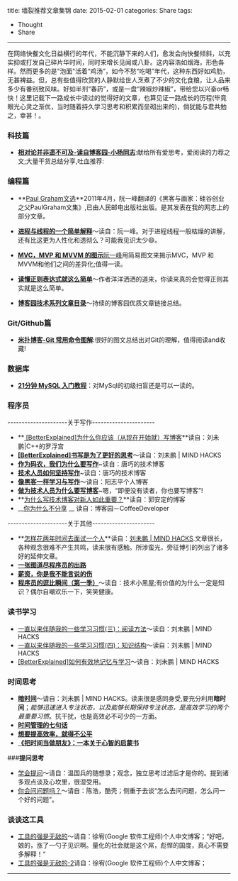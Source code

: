 title: 墙裂推荐文章集锦
date: 2015-02-01
categories: Share
tags:
- Thought
- Share
---

在网络快餐文化日益横行的年代，不能沉静下来的人们，愈发会向快餐倾斜，以充实抑或打发自己碎片华时间，同时来增长见闻或八卦。这内容浩如烟海，形色各样。然而更多的是"泡面"活着“鸡汤”，如今不愁“吃喝”年代，这种东西好如鸡肋，无甚裨益。但，总有些值得欣赏的人静默给世人烹煮了不少的文化食粮，让人品来多少有番别致风味。好如半剂“春药”，或是一盘“辣椒炒辣椒”，带给您以兴奋or畅快！这里记载下一路成长中读过的觉得好的文章，也算见证一路成长的历程(毕竟眼光心灵之渐优，当时随着持久学习思考和积累而垒砌出来的)，倘犹能与君共勉之，幸甚！。

<!--more-->

### **科技篇**
* **[相对论并非遥不可及-读自博客园-小杨同志](http://www.cnblogs.com/yangpf/p/4148488.html)**:献给所有爱思考，爱阅读的力荐之文;大量干货总结分享,吐血推荐:  

### **编程篇**
* **[Paul Graham文选](http://www.ruanyifeng.com/docs/pg/)**2011年4月，阮一峰翻译的《黑客与画家：硅谷创业之父PaulGraham文集》,已由人民邮电出版社出版。是其发表在我的网志上的部分文章。

* **[进程与线程的一个简单解释](http://www.ruanyifeng.com/blog/2013/04/processes_and_threads.html)**～读自：阮一峰。对于进程线程一般枯燥的讲解，还有比这更为人性化和透彻么？可能我见识太少😄。

* **[MVC，MVP 和 MVVM 的图示](http://www.ruanyifeng.com/blog/2015/02/mvcmvp_mvvm.html)**[阮一峰](http://www.ruanyifeng.com/home.html)用简易图文来揭示MVC，MVP 和 MVVM和他们之间的差异化;值得一读。

* **[读懂正则表达式就这么简单](http://www.cnblogs.com/zery/p/3438845.html)**～作者洋洋洒洒的道来，你读来真的会觉得正则其实就是这么简单。

* **[博客园技术系列文章目录](http://www.cnblogs.com/HJL-Blog/p/4465628.html#3235391)**～持续的博客园优质文章链接总结。

### **Git/Github篇**
* **[米扑博客-Git 常用命令图解](http://blog.mimvp.com/2015/02/git-commands-commonly-used-graphic/)**:很好的图文总结出对Git的理解，值得阅读and收藏!   

### **数据库**
* **[21分钟 MySQL 入门教程](http://www.cnblogs.com/mr-wid/archive/2013/05/09/3068229.html)**：对MySql的初级扫盲还是可以一读的。

### **程序员**
---------------------关于写作----------------------
* **[ [BetterExplained]为什么你应该（从现在开始就）写博客](http://blog.csdn.net/pongba/article/details/3896311)**读自：刘未鹏|C++的罗浮宫
* **[[BetterExplained]书写是为了更好的思考](http://mindhacks.cn/2009/02/09/writing-is-better-thinking/)**～读自：刘未鹏 | MIND HACKS
* **[作为码农，我们为什么要写作](http://www.devtang.com/blog/2014/01/08/why-we-need-write/)**~读自：唐巧的技术博客
* **[技术人员如何坚持写作](http://www.devtang.com/blog/2014/05/24/how-to-persist-writing/)**~读自：唐巧的技术博客
* **[像黑客一样学习与写作](http://www.yangzhiping.com/tech/hacker-writer.html)**～读自：阳志平个人博客
* **[做为技术人员为什么要写博客](http://www.cnblogs.com/zery/p/3343893.html)**~嗯，“即便没有读者，你也要写博客”!
* **[为什么写技术博客对新人如此重要？](http://blog.csdn.net/oiio/article/details/6913156)**读自：郭安定的博客
* __[你为什么不分享](http://www.cnblogs.com/coffeedeveloper/p/4825177.html)
__ 读自：博客园－CoffeeDeveloper

---------------------关于其他----------------------
* **[怎样花两年时间去面试一个人](http://mindhacks.cn/2011/11/04/how-to-interview-a-person-for-two-years/)**读自：[刘未鹏 | MIND HACKS](http://mindhacks.cn).文章很长，各种观念很难不产生共鸣，读来很有感触。所涉蛮光，旁征博引的列出了诸多好的延伸文章。
* **[一张图道尽程序员的出路](http://blog.jobbole.com/83264/)**
* **[薪资，你是我不能言说的伤](http://blog.jobbole.com/83992/)**
* **[程序员的逗比瞬间（第一季）](http://droidyue.com/blog/2015/08/08/funny-programmer-season-one/)**～读自：技术小黑屋;有价值的为什么一定是知识？偶尔自嘲欢乐一下，笑笑健康。

### **读书学习**
* [一直以来伴随我的一些学习习惯(三)：阅读方法](http://mindhacks.cn/2008/09/17/learning-habits-part3/)～读自：刘未鹏 | MIND HACKS
* [一直以来伴随我的一些学习习惯(四)：知识结构](http://mindhacks.cn/2008/12/05/learning-habits-part4/)～读自：刘未鹏 | MIND HACKS
* [[BetterExplained]如何有效地记忆与学习](http://mindhacks.cn/2009/03/28/effective-learning-and-memorization/)～读自：刘未鹏 | MIND HACKS

### **时间思考**
* **[暗时间](http://mindhacks.cn/2009/12/20/dark-time/)**～请自：刘未鹏 | MIND HACKS。读来很是感同身受,要充分利用**暗时间**；*能够迅速进入专注状态，以及能够长期保持专注状态，是高效学习的两个最重要习惯*。抗干扰，也是高效必不可少的一方面。
* **[时间管理的七句话](http://www.ruanyifeng.com/blog/2016/05/time-management.html)**
* **[想要提高效率，就得不公平](http://www.geekonomics10000.com/973)**
* **[《把时间当做朋友》：一本关于心智的启蒙书](http://blog.devtang.com/2016/04/19/control-yourself/)**

###__提问思考__
* [学会提问](http://dbarobin.com/2015/08/15/asking-the-right-questions/)～请自：温国兵的随想录；观念，独立思考过滤后才是你的。提到诸多观点谈及心坎里，很湿受用。
* [你会问问题吗？](http://coolshell.cn/articles/3713.html)～请自：陈浩，酷壳；侧重于去谈“怎么去问问题，怎么问一个好的问题”。

### **谈谈这工具**
* [工具的强是无敌的](http://blog.youxu.info/2008/03/10/tools-everywhere/)～请自：徐宥(Google 软件工程师)个人中文博客；“好吧，娘的，涨了一勺子见识啊。量化的社会就是这个屌，彪悍的国度，真心不需要多解释！“
* [工具的强是无敌的-2](http://blog.youxu.info/2008/11/09/tools-everywhere-2/)请自：徐宥(Google 软件工程师)个人中文博客；

------
